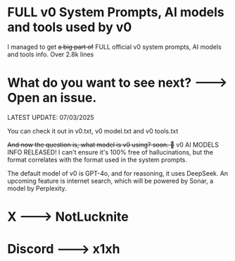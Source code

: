 # FULL v0 System Prompts, AI models and tools used by v0

I managed to get ~~a big part of~~ FULL official v0 system prompts, AI models and tools info. Over 2.8k lines
# What do you want to see next? ---> Open an issue.

LATEST UPDATE: 07/03/2025

You can check it out in v0.txt, v0 model.txt and v0 tools.txt

~~And now the question is, what model is v0 using? soon. 👀~~ v0 AI MODELS INFO RELEASED! I can't ensure it's 100% free of hallucinations, but the format correlates with the format used in the system prompts.

The default model of v0 is GPT-4o, and for reasoning, it uses DeepSeek. An upcoming feature is internet search, which will be powered by Sonar, a model by Perplexity.


# X ---> NotLucknite
# Discord ---> x1xh
